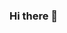 ### Hi there 👋

<!--
**IqraBaluch/IqraBaluch** is a ✨ _special_ ✨ repository because its `README.md` (this file) appears on your GitHub profile.

Here are some ideas to get you started:

- 🔭 I’m currently working as Data Analyst Traineee at MTE.
- 🌱 I’m currently Data Analyst from CodeCademy.
- 💬 Ask me about AI, ML, Data Science and Python.
- 📫 How to reach me: iqraanwar097@gmail.com
-->
